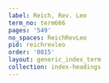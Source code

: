 ```yaml
---
label: Reich, Rev. Leo
term_no: term666
pages: '549'
no_spaces: ReichRevLeo
pid: reichrevleo
order: '0815'
layout: generic_index_term
collection: index-headings
---
```

